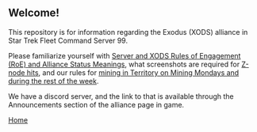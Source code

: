 ## Welcome!

This repository is for information regarding the Exodus (XODS) alliance in Star Trek Fleet Command Server 99.

Please familiarize yourself with [Server and XODS Rules of Engagement (RoE) and Alliance Status Meanings](https://github.com/SpawnSPWN/XODS/blob/main/RoE.md), what screenshots are required for [Z-node hits](https://github.com/SpawnSPWN/XODS/blob/main/Z-node%20Screenshots.md), and our rules for [mining in Territory on Mining Mondays and during the rest of the week](https://github.com/SpawnSPWN/XODS/blob/main/TerritoryMining.md).

We have a discord server, and the link to that is available through the Announcements section of the alliance page in game. 

[Home](https://github.com/SpawnSPWN/XODS)
